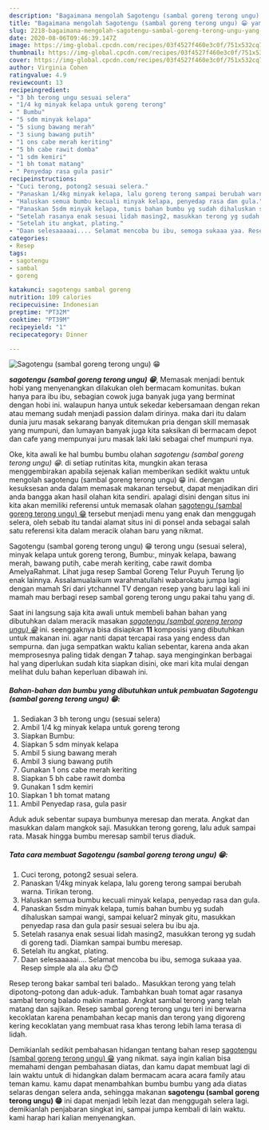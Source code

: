 ```yaml
---
description: "Bagaimana mengolah Sagotengu (sambal goreng terong ungu) 😁 yang sempurna"
title: "Bagaimana mengolah Sagotengu (sambal goreng terong ungu) 😁 yang sempurna"
slug: 2218-bagaimana-mengolah-sagotengu-sambal-goreng-terong-ungu-yang-sempurna
date: 2020-08-06T09:46:39.147Z
image: https://img-global.cpcdn.com/recipes/03f4527f460e3c0f/751x532cq70/sagotengu-sambal-goreng-terong-ungu-😁-foto-resep-utama.jpg
thumbnail: https://img-global.cpcdn.com/recipes/03f4527f460e3c0f/751x532cq70/sagotengu-sambal-goreng-terong-ungu-😁-foto-resep-utama.jpg
cover: https://img-global.cpcdn.com/recipes/03f4527f460e3c0f/751x532cq70/sagotengu-sambal-goreng-terong-ungu-😁-foto-resep-utama.jpg
author: Virginia Cohen
ratingvalue: 4.9
reviewcount: 13
recipeingredient:
- "3 bh terong ungu sesuai selera"
- "1/4 kg minyak kelapa untuk goreng terong"
- " Bumbu"
- "5 sdm minyak kelapa"
- "5 siung bawang merah"
- "3 siung bawang putih"
- "1 ons cabe merah keriting"
- "5 bh cabe rawit domba"
- "1 sdm kemiri"
- "1 bh tomat matang"
- " Penyedap rasa gula pasir"
recipeinstructions:
- "Cuci terong, potong2 sesuai selera."
- "Panaskan 1/4kg minyak kelapa, lalu goreng terong sampai berubah warna. Tirikan terong."
- "Haluskan semua bumbu kecuali minyak kelapa, penyedap rasa dan gula."
- "Panaskan 5sdm minyak kelapa, tumis bahan bumbu yg sudah dihaluskan sampai wangi, sampai keluar2 minyak gitu, masukkan penyedap rasa dan gula pasir sesuai selera bu ibu aja."
- "Setelah rasanya enak sesuai lidah masing2, masukkan terong yg sudah di goreng tadi. Diamkan sampai bumbu meresap."
- "Setelah itu angkat, plating."
- "Daan selesaaaaai.... Selamat mencoba bu ibu, semoga sukaaa yaa. Resep simple ala ala aku 😊😊"
categories:
- Resep
tags:
- sagotengu
- sambal
- goreng

katakunci: sagotengu sambal goreng 
nutrition: 109 calories
recipecuisine: Indonesian
preptime: "PT32M"
cooktime: "PT39M"
recipeyield: "1"
recipecategory: Dinner

---
```



![Sagotengu (sambal goreng terong ungu) 😁](https://img-global.cpcdn.com/recipes/03f4527f460e3c0f/751x532cq70/sagotengu-sambal-goreng-terong-ungu-😁-foto-resep-utama.jpg)

<b><i>sagotengu (sambal goreng terong ungu) 😁</i></b>, Memasak menjadi bentuk hobi yang menyenangkan dilakukan oleh bermacam komunitas. bukan hanya para ibu ibu, sebagian cowok juga banyak juga yang berminat dengan hobi ini. walaupun hanya untuk sekedar kebersamaan dengan rekan atau memang sudah menjadi passion dalam dirinya. maka dari itu dalam dunia juru masak sekarang banyak ditemukan pria dengan skill memasak yang mumpuni, dan lumayan banyak juga kita saksikan di bermacam depot dan cafe yang mempunyai juru masak laki laki sebagai chef mumpuni nya.

Oke, kita awali ke hal bumbu bumbu olahan <i>sagotengu (sambal goreng terong ungu) 😁</i>. di setiap rutinitas kita, mungkin akan terasa menggembirakan apabila sejenak kalian memberikan sedikit waktu untuk mengolah sagotengu (sambal goreng terong ungu) 😁 ini. dengan kesuksesan anda dalam memasak makanan tersebut, dapat menjadikan diri anda bangga akan hasil olahan kita sendiri. apalagi disini dengan situs ini kita akan memiliki referensi untuk memasak olahan <u>sagotengu (sambal goreng terong ungu) 😁</u> tersebut menjadi menu yang enak dan menggugah selera, oleh sebab itu tandai alamat situs ini di ponsel anda sebagai salah satu referensi kita dalam meracik olahan baru yang nikmat.

Sagotengu (sambal goreng terong ungu) 😁 terong ungu (sesuai selera), minyak kelapa untuk goreng terong, Bumbu:, minyak kelapa, bawang merah, bawang putih, cabe merah keriting, cabe rawit domba AmelyaRahmat. Lihat juga resep Sambal Goreng Telur Puyuh Terung Ijo enak lainnya. Assalamualaikum warahmatullahi wabarokatu jumpa lagi dengan mamah Sri dari ytchannel TV dengan resep yang baru lagi kali ini mamah mau berbagi resep sambal goreng terong ungu pakai tahu yang di.


Saat ini langsung saja kita awali untuk membeli bahan bahan yang dibutuhkan dalam meracik masakan <u><i>sagotengu (sambal goreng terong ungu) 😁</i></u> ini. seenggaknya bisa disiapkan <b>11</b> komposisi yang dibutuhkan untuk makanan ini. agar nanti dapat tercapai rasa yang endess dan sempurna. dan juga sempatkan waktu kalian sebentar, karena anda akan memprosesnya paling tidak dengan <b>7</b> tahap. saya menginginkan berbagai hal yang diperlukan sudah kita siapkan disini, oke mari kita mulai dengan melihat dulu bahan keperluan dibawah ini.

<!--inarticleads1-->

##### Bahan-bahan dan bumbu yang dibutuhkan untuk pembuatan Sagotengu (sambal goreng terong ungu) 😁:

1. Sediakan 3 bh terong ungu (sesuai selera)
1. Ambil 1/4 kg minyak kelapa untuk goreng terong
1. Siapkan  Bumbu:
1. Siapkan 5 sdm minyak kelapa
1. Ambil 5 siung bawang merah
1. Ambil 3 siung bawang putih
1. Gunakan 1 ons cabe merah keriting
1. Siapkan 5 bh cabe rawit domba
1. Gunakan 1 sdm kemiri
1. Siapkan 1 bh tomat matang
1. Ambil  Penyedap rasa, gula pasir


Aduk aduk sebentar supaya bumbunya meresap dan merata. Angkat dan masukkan dalam mangkok saji. Masukkan terong goreng, lalu aduk sampai rata. Masak hingga bumbu meresap sambil terus diaduk. 

<!--inarticleads2-->

##### Tata cara membuat Sagotengu (sambal goreng terong ungu) 😁:

1. Cuci terong, potong2 sesuai selera.
1. Panaskan 1/4kg minyak kelapa, lalu goreng terong sampai berubah warna. Tirikan terong.
1. Haluskan semua bumbu kecuali minyak kelapa, penyedap rasa dan gula.
1. Panaskan 5sdm minyak kelapa, tumis bahan bumbu yg sudah dihaluskan sampai wangi, sampai keluar2 minyak gitu, masukkan penyedap rasa dan gula pasir sesuai selera bu ibu aja.
1. Setelah rasanya enak sesuai lidah masing2, masukkan terong yg sudah di goreng tadi. Diamkan sampai bumbu meresap.
1. Setelah itu angkat, plating.
1. Daan selesaaaaai.... Selamat mencoba bu ibu, semoga sukaaa yaa. Resep simple ala ala aku 😊😊


Resep terong bakar sambal teri balado.. Masukkan terong yang telah dipotong-potong dan aduk-aduk. Tambahkan buah tomat agar rasanya sambal terong balado makin mantap. Angkat sambal terong yang telah matang dan sajikan. Resep sambal goreng terong ungu teri ini berwarna kecoklatan karena penambahan kecap manis dan terong yang digoreng kering kecoklatan yang membuat rasa khas terong lebih lama terasa di lidah. 

Demikianlah sedikit pembahasan hidangan tentang bahan resep <u>sagotengu (sambal goreng terong ungu) 😁</u> yang nikmat. saya ingin kalian bisa memahami dengan pembahasan diatas, dan kamu dapat membuat lagi di lain waktu untuk di hidangkan dalam bermacam acara acara family atau teman kamu. kamu dapat menambahkan bumbu bumbu yang ada diatas selaras dengan selera anda, sehingga makanan <b>sagotengu (sambal goreng terong ungu) 😁</b> ini dapat menjadi lebih lezat dan menggugah selera lagi. demikianlah penjabaran singkat ini, sampai jumpa kembali di lain waktu. kami harap hari kalian menyenangkan.
